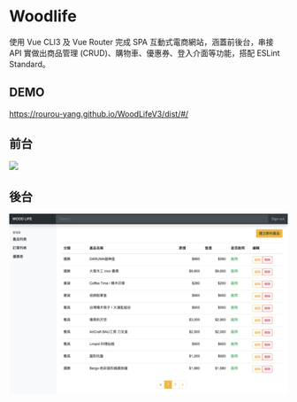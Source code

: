 # Woodlife
使用 Vue CLI3 及 Vue Router 完成 SPA 互動式電商網站，涵蓋前後台，串接 API 實做出商品管理 (CRUD)、購物車、優惠券、登入介面等功能，搭配 ESLint Standard。

## DEMO
https://rourou-yang.github.io/WoodLifeV3/dist/#/

## 前台
![](https://github.com/rourou-yang/Images/blob/master/homepage.png?raw=true)
## 後台
![](https://github.com/rourou-yang/Images/blob/master/backstage.png?raw=true)
